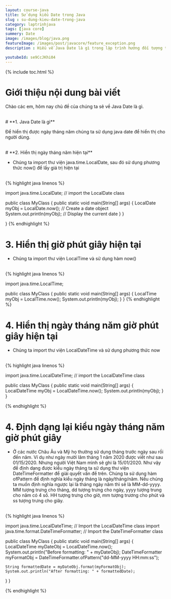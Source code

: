 ```yaml
---
layout: course-java
title: Sử dụng kiểu Date trong Java
slug : su-dung-kieu-date-trong-java
category: laptrinhjava
tags: [java core]
summery: Date
image: /images/blog/java.png
featureImage: /images/post/javacore/feature_exception.png
description : Hiểu về Java Date là gì trong lập trình hướng đối tượng trong lập trình? Giải thích các khái niệm về Java Date trong lập trình hướng đối tượng. Lợi ích của việc sử dụng biến lập trình hướng đối tượng trong lập trình.

youtubeId: se9CcJKhi04
---
```


{% include toc.html %}

# **Giới thiệu nội dung bài viết**

Chào các em, hôm nay chủ đề của chúng ta sẽ về Java Date là gì.


<br>
# **1. Java Date là gì**

Để hiển thị được ngày tháng năm chúng ta sử dụng java date để hiển thị cho người dùng.


<br>
# **2. Hiển thị ngày tháng năm hiện tại**

- Chúng ta import thư viện java.time.LocalDate, sau đó sử dụng phương thức now() để lấy giá trị hiện tại

<br>
{% highlight java linenos %}

import java.time.LocalDate; // import the LocalDate class

public class MyClass {
  public static void main(String[] args) {
    LocalDate myObj = LocalDate.now(); // Create a date object
    System.out.println(myObj); // Display the current date
  }
}

}
{% endhighlight %}

# **3. Hiển thị giờ phút giây hiện tại**

- Chúng ta import thư viện LocalTime và sử dụng hàm now()
<br>
{% highlight java linenos %}

import java.time.LocalTime;

public class MyClass {
  public static void main(String[] args) {
    LocalTime myObj = LocalTime.now();
    System.out.println(myObj);
  }
}
{% endhighlight %}

# **4. Hiển thị ngày tháng năm giờ phút giây hiện tại**

- Chúng ta import thư viện LocalDateTime và sử dụng phương thức now
<br>
{% highlight java linenos %}

import java.time.LocalDateTime; // import the LocalDateTime class

public class MyClass {
  public static void main(String[] args) {
    LocalDateTime myObj = LocalDateTime.now();
    System.out.println(myObj);
  }
}


{% endhighlight %}

# **4. Định dạng lại kiểu ngày tháng năm giờ phút giây**

- Ở các nước Châu Âu và Mỹ họ thường sử dụng tháng trước ngày sau rồi đến năm. Ví dụ như ngày mười lăm tháng 1 năm 2020 được viết như sau 01/15/2020. Nhưng người Việt Nam mình sẽ ghi là 15/01/2020. Như vậy để định dạng được kiểu ngày tháng ta sử dụng thư viện DateTimeFormatter để giải quyết vấn đề trên. Chúng ta sử dụng hàm ofPattern để định nghĩa kiểu ngày tháng là ngày/tháng/năm. Nếu chúng ta muốn định nghĩa ngược lại là tháng ngày năm thì sẽ là MM-dd-yyyy. MM tượng trưng cho tháng, dd tượng trưng cho ngày, yyyy tượng trung cho năm có 4 số. HH tượng trưng cho giờ, mm tượng trương cho phút và ss tượng trưng cho giây.

<br>
{% highlight java linenos %}

import java.time.LocalDateTime; // Import the LocalDateTime class
import java.time.format.DateTimeFormatter; // Import the DateTimeFormatter class

public class MyClass {
  public static void main(String[] args) {
    LocalDateTime myDateObj = LocalDateTime.now();
    System.out.println("Before formatting: " + myDateObj);
    DateTimeFormatter myFormatObj = DateTimeFormatter.ofPattern("dd-MM-yyyy HH:mm:ss");

    String formattedDate = myDateObj.format(myFormatObj);
    System.out.println("After formatting: " + formattedDate);
  }
}

{% endhighlight %}










